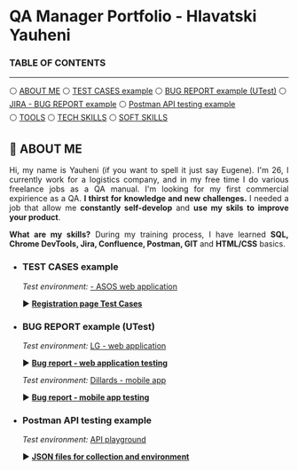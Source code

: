 # QA Manager Portfolio - Hlavatski Yauheni

### TABLE OF CONTENTS

-----

:white_circle: [ABOUT ME](#aboutme) 
:white_circle: [TEST CASES example](#testcases) 
:white_circle: [BUG REPORT example (UTest)](#bugreport) 
:white_circle: [JIRA - BUG REPORT example](#jira) 
:white_circle: [Postman API testing example](#postman)  
:white_circle: [TOOLS](#tools) 
:white_circle: [TECH SKILLS](#techskills) 
:white_circle: [SOFT SKILLS](#softskills)  

## <a name="aboutme">:mag_right: ABOUT ME</a>

<p align="justify">Hi, my name is Yauheni (if you want to spell it just say Eugene). I'm 26, I currently work for a logistics company, and in my free time I do various freelance jobs as a QA manual.  I'm looking for my first commercial expirience as a QA.  <b>I thirst for knowledge and new challenges.</b> I needed a job that allow me <b>constantly self-develop</b> and <b>use my skils to improve your product</b>.</p>


<p align="justify"><b>What are my skills?</b> During my training process, I have learned <b>SQL, Chrome DevTools, Jira, Confluence, Postman, GIT</b> and <b>HTML/CSS</b> basics.</p>

- ### <a name="testcases">TEST CASES example</a>

  *Test environment:* <a href="https://www.asos.com/" target="_blank"> - ASOS web application</a>

  :arrow_forward: <a href="https://drive.google.com/drive/folders/1qjCFFY0B9Khv8Ipx9DklOvNqFlcY97mG?usp=sharing" target="_blank"><b>Registration page Test Cases</b></a>




- ### <a name="bugreport">BUG REPORT example (UTest)</a>

  *Test environment:* <a href="https://www.lg.com/pl" target="_blank">LG - web application</a>

  :arrow_forward: <a href="https://drive.google.com/file/d/12xZuTt5cJAM6x2sMBxXiGdQQPpyXBe5J/view?usp=drive_link" target="_blank"><b>Bug report - web application testing</b></a>
  
  *Test environment:* <a href="https://www.dillards.com/" target="_blank">Dillards - mobile app</a>
  
  :arrow_forward: <a href="https://drive.google.com/file/d/1uZOuM6PGNGekrEztOulU9POSrdD7UUee/view?usp=drive_link" target="_blank"><b>Bug report - mobile app testing</b></a>



  
- ### <a name="postman">Postman API testing example</a>

  *Test environment:* <a href="https://restful-booker.herokuapp.com" target="_blank">API playground</a>

  :arrow_forward: <a href="https://drive.google.com/drive/folders/1KcPG-A5kzKZpqYnqaguQT3f_ke9xLqg-?usp=drive_link" target="_blank"><b>JSON files for collection and environment</b></a>
  
  
  
